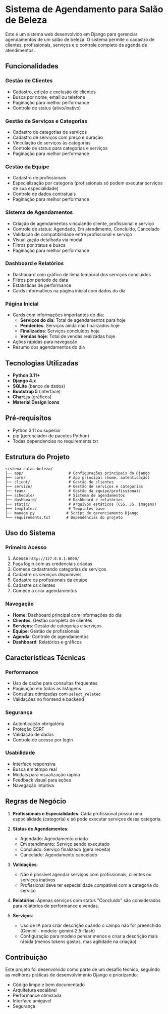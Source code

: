 # Sistema de Agendamento para Salão de Beleza

Este é um sistema web desenvolvido em Django para gerenciar agendamentos de um salão de beleza. O sistema permite o cadastro de clientes, profissionais, serviços e o controle completo da agenda de atendimentos.

## Funcionalidades

### Gestão de Clientes
- Cadastro, edição e exclusão de clientes
- Busca por nome, email ou telefone
- Paginação para melhor performance
- Controle de status (ativo/inativo)

### Gestão de Serviços e Categorias
- Cadastro de categorias de serviços
- Cadastro de serviços com preço e duração
- Vinculação de serviços às categorias
- Controle de status para categorias e serviços
- Paginação para melhor performance

### Gestão da Equipe
- Cadastro de profissionais
- Especialização por categoria (profissionais só podem executar serviços de sua especialidade)
- Controle de dados contratuais
- Paginação para melhor performance

### Sistema de Agendamentos
- Criação de agendamentos vinculando cliente, profissional e serviço
- Controle de status: Agendado, Em atendimento, Concluído, Cancelado
- Validação de compatibilidade entre profissional e serviço
- Visualização detalhada via modal
- Filtros por status e busca
- Paginação para melhor performance

### Dashboard e Relatórios
- Dashboard com gráfico de linha temporal dos serviços concluídos
- Filtros por período de data
- Estatísticas de performance
- Cards informativos na página inicial com dados do dia

### Página Inicial
- Cards com informações importantes do dia:
  - **Serviços do dia**: Total de agendamentos para hoje
  - **Pendentes**: Serviços ainda não finalizados hoje
  - **Finalizados**: Serviços concluídos hoje
  - **Vendas hoje**: Total de vendas realizadas hoje
- Ações rápidas para navegação
- Resumo dos agendamentos do dia

## Tecnologias Utilizadas

- **Python 3.11+**
- **Django 4.x**
- **SQLite** (banco de dados)
- **Bootstrap 5** (interface)
- **Chart.js** (gráficos)
- **Material Design Icons**

## Pré-requisitos

- Python 3.11 ou superior
- pip (gerenciador de pacotes Python)
- Todas dependencias no requirements.txt

## Estrutura do Projeto

```
sistema-salao-beleza/
├── app/                    # Configurações principais do Django
├── core/                   # App principal (home, autenticação)
├── client/                 # Gestão de clientes
├── service/                # Gestão de serviços e categorias
├── team/                   # Gestão da equipe/profissionais
├── schedule/               # Sistema de agendamentos
├── dashboard/              # Dashboard e relatórios
├── static/                 # Arquivos estáticos (CSS, JS, imagens)
├── templates/              # Templates base
├── manage.py              # Script de gerenciamento Django
└── requirements.txt       # Dependências do projeto
```

## Uso do Sistema

### Primeiro Acesso
1. Acesse `http://127.0.0.1:8000/`
2. Faça login com as credenciais criadas
3. Comece cadastrando categorias de serviços
4. Cadastre os serviços disponíveis
5. Cadastre os profissionais da equipe
6. Cadastre os clientes
7. Comece a criar agendamentos

### Navegação
- **Home**: Dashboard principal com informações do dia
- **Clientes**: Gestão completa de clientes
- **Serviços**: Gestão de categorias e serviços
- **Equipe**: Gestão de profissionais
- **Agenda**: Controle de agendamentos
- **Dashboard**: Relatórios e gráficos

## Características Técnicas

### Performance
- Uso de cache para consultas frequentes
- Paginação em todas as listagens
- Consultas otimizadas com `select_related`
- Validações no frontend e backend

### Segurança
- Autenticação obrigatória
- Proteção CSRF
- Validação de dados
- Controle de acesso por login

### Usabilidade
- Interface responsiva
- Busca em tempo real
- Modais para visualização rápida
- Feedback visual para ações
- Navegação intuitiva

## Regras de Negócio

1. **Profissionais e Especialidades**: Cada profissional possui uma especialidade (categoria) e só pode executar serviços dessa categoria.

2. **Status de Agendamentos**: 
   - Agendado: Agendamento criado
   - Em atendimento: Serviço sendo executado
   - Concluído: Serviço finalizado (gera receita)
   - Cancelado: Agendamento cancelado

3. **Validações**:
   - Não é possível agendar serviços com profissionais, clientes ou serviços inativos
   - Profissional deve ter especialidade compatível com a categoria do serviço

4. **Relatórios**: Apenas serviços com status "Concluído" são considerados para relatórios de performance e vendas.

5. **Serviços**:
   - Uso de IA para criar descrição quando o campo não for preenchido (Gemini - modelo: gemini-2.5-flash)
   - Configuração para modelo pensar menos e criar a descrição mais rápida (menos tokens gastos, mas agilidade na criação)

## Contribuição

Este projeto foi desenvolvido como parte de um desafio técnico, seguindo as melhores práticas de desenvolvimento Django e priorizando:

- Código limpo e bem documentado
- Arquitetura escalável
- Performance otimizada
- Interface amigável
- Segurança


